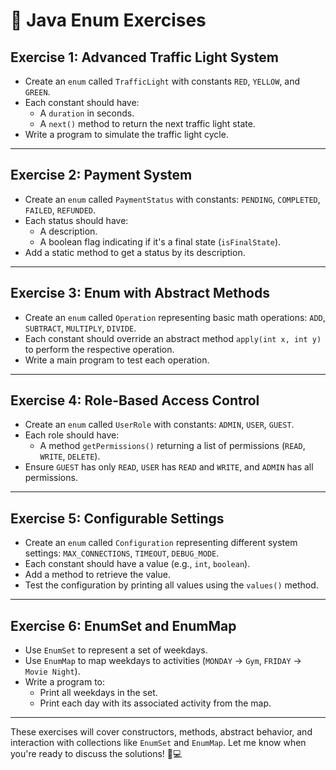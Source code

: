 # 🚀 Java Enum Exercises

## Exercise 1: **Advanced Traffic Light System**
- Create an `enum` called `TrafficLight` with constants `RED`, `YELLOW`, and `GREEN`.
- Each constant should have:
    - A `duration` in seconds.
    - A `next()` method to return the next traffic light state.
- Write a program to simulate the traffic light cycle.

---

## Exercise 2: **Payment System**
- Create an `enum` called `PaymentStatus` with constants: `PENDING`, `COMPLETED`, `FAILED`, `REFUNDED`.
- Each status should have:
    - A description.
    - A boolean flag indicating if it's a final state (`isFinalState`).
- Add a static method to get a status by its description.

---

## Exercise 3: **Enum with Abstract Methods**
- Create an `enum` called `Operation` representing basic math operations: `ADD`, `SUBTRACT`, `MULTIPLY`, `DIVIDE`.
- Each constant should override an abstract method `apply(int x, int y)` to perform the respective operation.
- Write a main program to test each operation.

---

## Exercise 4: **Role-Based Access Control**
- Create an `enum` called `UserRole` with constants: `ADMIN`, `USER`, `GUEST`.
- Each role should have:
    - A method `getPermissions()` returning a list of permissions (`READ`, `WRITE`, `DELETE`).
- Ensure `GUEST` has only `READ`, `USER` has `READ` and `WRITE`, and `ADMIN` has all permissions.

---

## Exercise 5: **Configurable Settings**
- Create an `enum` called `Configuration` representing different system settings: `MAX_CONNECTIONS`, `TIMEOUT`, `DEBUG_MODE`.
- Each constant should have a value (e.g., `int`, `boolean`).
- Add a method to retrieve the value.
- Test the configuration by printing all values using the `values()` method.

---

## Exercise 6: **EnumSet and EnumMap**
- Use `EnumSet` to represent a set of weekdays.
- Use `EnumMap` to map weekdays to activities (`MONDAY` → `Gym`, `FRIDAY` → `Movie Night`).
- Write a program to:
    - Print all weekdays in the set.
    - Print each day with its associated activity from the map.

---

These exercises will cover constructors, methods, abstract behavior, and interaction with collections like `EnumSet` and `EnumMap`. Let me know when you're ready to discuss the solutions! 🚦💻
